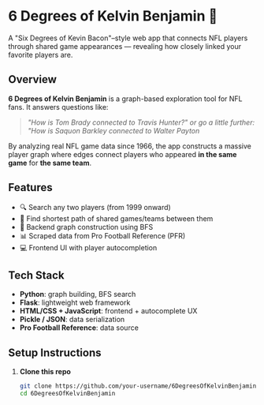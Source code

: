 # 6 Degrees of Kelvin Benjamin 🏈

A "Six Degrees of Kevin Bacon"–style web app that connects NFL players through shared game appearances — revealing how closely linked your favorite players are.

## Overview

**6 Degrees of Kelvin Benjamin** is a graph-based exploration tool for NFL fans. It answers questions like:  
> *"How is Tom Brady connected to Travis Hunter?" or go a little further: "How is Saquon Barkley connected to Walter Payton*   

By analyzing real NFL game data since 1966, the app constructs a massive player graph where edges connect players who appeared **in the same game** for **the same team**.

## Features

- 🔍 Search any two players (from 1999 onward)
- 🔗 Find shortest path of shared games/teams between them
- 🧠 Backend graph construction using BFS
- 📊 Scraped data from Pro Football Reference (PFR)
- 💻 Frontend UI with player autocompletion

## Tech Stack

- **Python**: graph building, BFS search
- **Flask**: lightweight web framework
- **HTML/CSS + JavaScript**: frontend + autocomplete UX
- **Pickle / JSON**: data serialization
- **Pro Football Reference**: data source

## Setup Instructions

1. **Clone this repo**  
   ```bash
   git clone https://github.com/your-username/6DegreesOfKelvinBenjamin.git
   cd 6DegreesOfKelvinBenjamin
